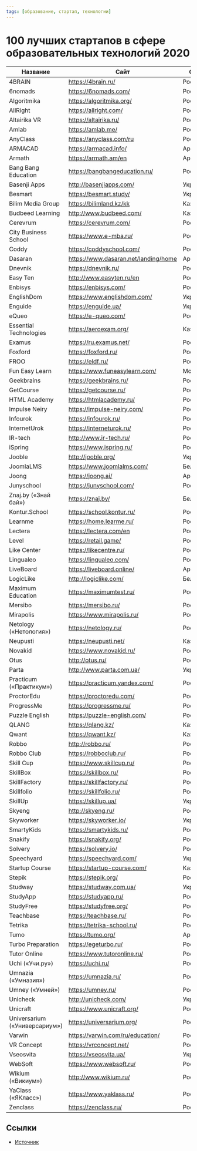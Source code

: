 ```yaml
---
tags: [образование, стартап, технологии]
---
```

# 100 лучших стартапов в сфере образовательных технологий 2020

| Название                      | Сайт                                   | Страна     |
| ----------------------------- | -------------------------------------- | ---------- |
| 4BRAIN                        | <https://4brain.ru/>                   | Россия     |
| 6nomads                       | <https://6nomads.com/>                 | Россия     |
| Algoritmika                   | <https://algoritmika.org/>             | Россия     |
| AllRight                      | <https://allright.com/>                | Россия     |
| Altairika VR                  | <https://altairika.ru/>                | Россия     |
| Amlab                         | <https://amlab.me/>                    | Россия     |
| AnyClass                      | <https://anyclass.com/ru>              | Россия     |
| ARMACAD                       | <https://armacad.info/>                | Армения    |
| Armath                        | <https://armath.am/en>                 | Армения    |
| Bang Bang Education           | <https://bangbangeducation.ru/>        | Россия     |
| Basenji Apps                  | <http://basenjiapps.com/>              | Украина    |
| Besmart                       | <https://besmart.study/>               | Украина    |
| Bilim Media Group             | <https://bilimland.kz/kk>              | Казахстан  |
| Budbeed Learning              | <http://www.budbeed.com/>              | Казахстан  |
| Cerevrum                      | <https://cerevrum.com/>                | Россия     |
| City Business School          | <https://www.e-mba.ru/>                | Россия     |
| Coddy                         | <https://coddyschool.com/>             | Россия     |
| Dasaran                       | <https://www.dasaran.net/landing/home> | Армения    |
| Dnevnik                       | <https://dnevnik.ru/>                  | Россия     |
| Easy Ten                      | <http://www.easyten.ru/en>             | Россия     |
| Enbisys                       | <https://enbisys.com/>                 | Россия     |
| EnglishDom                    | <https://www.englishdom.com/>          | Украина    |
| Enguide                       | <https://enguide.ua/>                  | Украина    |
| eQueo                         | <https://e-queo.com/>                  | Россия     |
| Essential Technologies        | <https://aeroexam.org/>                | Казахстан  |
| Examus                        | <https://ru.examus.net/>               | Россия     |
| Foxford                       | <https://foxford.ru/>                  | Россия     |
| FROO                          | <https://eldf.ru/>                     | Россия     |
| Fun Easy Learn                | <https://www.funeasylearn.com/>        | Молдавия   |
| Geekbrains                    | <https://geekbrains.ru/>               | Россия     |
| GetCourse                     | <https://getcourse.ru/>                | Россия     |
| HTML Academy                  | <https://htmlacademy.ru/>              | Россия     |
| Impulse Neiry                 | <https://impulse-neiry.com/>           | Россия     |
| Infourok                      | <https://infourok.ru/>                 | Россия     |
| InternetUrok                  | <https://interneturok.ru/>             | Россия     |
| IR-tech                       | <http://www.ir-tech.ru/>               | Россия     |
| iSpring                       | <https://www.ispring.ru/>              | Россия     |
| Jooble                        | <http://jooble.org/>                   | Украина    |
| JoomlaLMS                     | <https://www.joomlalms.com/>           | Белоруссия |
| Joong                         | <https://joong.ai/>                    | Армения    |
| Junyschool                    | <https://junyschool.com/>              | Россия     |
| Znaj.by («Знай бай»)          | <https://znaj.by/>                     | Белоруссия |
| Kontur.School                 | <https://school.kontur.ru/>            | Россия     |
| Learnme                       | <https://home.learme.ru/>              | Россия     |
| Lectera                       | <https://lectera.com/en>               | Россия     |
| Level                         | <https://retail.game/>                 | Россия     |
| Like Center                   | <https://likecentre.ru/>               | Россия     |
| Lingualeo                     | <https://lingualeo.com/>               | Россия     |
| LiveBoard                     | <https://liveboard.online/>            | Армения    |
| LogicLike                     | <http://logiclike.com/>                | Белоруссия |
| Maximum Education             | <https://maximumtest.ru/>              | Россия     |
| Mersibo                       | <https://mersibo.ru/>                  | Россия     |
| Mirapolis                     | <https://www.mirapolis.ru/>            | Россия     |
| Netology («Нетология»)        | <https://netology.ru/>                 | Россия     |
| Neupusti                      | <https://neupusti.net/>                | Казахстан  |
| Novakid                       | <https://www.novakid.ru/>              | Россия     |
| Otus                          | <http://otus.ru/>                      | Россия     |
| Parta                         | <http://www.parta.com.ua/>             | Украина    |
| Practicum («Практикум»)       | <https://practicum.yandex.com/>        | Россия     |
| ProctorEdu                    | <https://proctoredu.com/>              | Россия     |
| ProgressMe                    | <https://progressme.ru/>               | Россия     |
| Puzzle English                | <https://puzzle-english.com/>          | Россия     |
| QLANG                         | <https://qlang.kz/>                    | Казахстан  |
| Qwant                         | <https://qwant.kz/>                    | Казахстан  |
| Robbo                         | <http://robbo.ru/>                     | Россия     |
| Robbo Club                    | <https://robboclub.ru/>                | Россия     |
| Skill Cup                     | <https://www.skillcup.ru/>             | Россия     |
| SkillBox                      | <https://skillbox.ru/>                 | Россия     |
| SkillFactory                  | <https://skillfactory.ru/>             | Россия     |
| Skillfolio                    | <https://skillfolio.ru/>               | Россия     |
| SkillUp                       | <https://skillup.ua/>                  | Украина    |
| Skyeng                        | <http://skyeng.ru/>                    | Россия     |
| Skyworker                     | <https://skyworker.io/>                | Украина    |
| SmartyKids                    | <https://smartykids.ru/>               | Россия     |
| Snakify                       | <https://snakify.org/>                 | Россия     |
| Solvery                       | <https://solvery.io/>                  | Россия     |
| Speechyard                    | <https://speechyard.com/>              | Украина    |
| Startup Course                | <https://startup-course.com/>          | Казахстан  |
| Stepik                        | <https://stepik.org/>                  | Россия     |
| Studway                       | <https://studway.com.ua/>              | Украина    |
| StudyApp                      | <https://studyapp.ru/>                 | Россия     |
| StudyFree                     | <https://studyfree.org/>               | Россия     |
| Teachbase                     | <https://teachbase.ru/>                | Россия     |
| Tetrika                       | <https://tetrika-school.ru/>           | Россия     |
| Tumo                          | <https://tumo.org/>                    | Армения    |
| Turbo Preparation             | <https://egeturbo.ru/>                 | Россия     |
| Tutor Online                  | <https://www.tutoronline.ru/>          | Россия     |
| Uchi («Учи.ру»)               | <https://uchi.ru/>                     | Россия     |
| Umnazia («Умназия»)           | <https://umnazia.ru/>                  | Россия     |
| Umney («Умней»)               | <https://umney.ru/>                    | Россия     |
| Unicheck                      | <http://unicheck.com/>                 | Украина    |
| Unicraft                      | <https://www.unicraft.org/>            | Россия     |
| Universarium («Универсариум») | <https://universarium.org/>            | Россия     |
| Varwin                        | <https://varwin.com/ru/education/>     | Россия     |
| VR Concept                    | <https://vrconcept.net/>               | Россия     |
| Vseosvita                     | <https://vseosvita.ua/>                | Украина    |
| WebSoft                       | <https://www.websoft.ru/>              | Россия     |
| Wikium («Викиум»)             | <http://www.wikium.ru/>                | Россия     |
| YaClass («ЯКласс»)            | <https://www.yaklass.ru/>              | Россия     |
| Zenclass                      | <https://zenclass.ru/>                 | Россия     |

## Ссылки

* [Источник](https://rb.ru/news/100-best-startups/)
